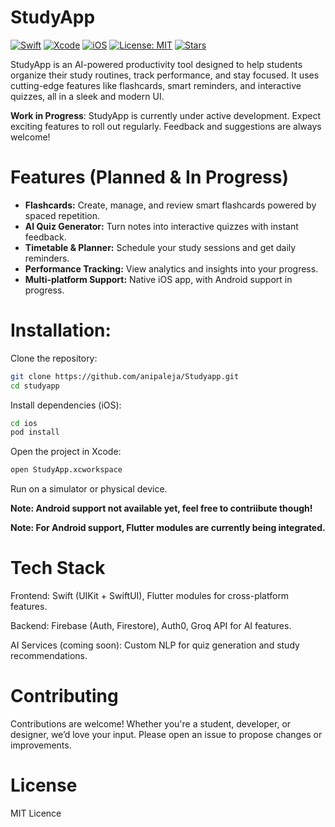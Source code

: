 # StudyApp
[![Swift](https://img.shields.io/badge/Swift-5.9-red?logo=swift&logoColor=white)](https://swift.org/)
[![Xcode](https://img.shields.io/badge/Xcode-15.0-red?logo=xcode&logoColor=white)](https://developer.apple.com/xcode/)
[![iOS](https://img.shields.io/badge/iOS-17+-lightgrey?logo=apple&logoColor=black)](https://developer.apple.com/ios/)
[![License: MIT](https://img.shields.io/badge/License-MIT-red.svg)](LICENSE)
[![Stars](https://img.shields.io/github/stars/anipaleja/Studyapp?style=social)](https://github.com/anipaleja/Studyapp/stargazers)

StudyApp is an AI-powered productivity tool designed to help students organize their study routines, track performance, and stay focused. It uses cutting-edge features like flashcards, smart reminders, and interactive quizzes, all in a sleek and modern UI.

**Work in Progress**: StudyApp is currently under active development. Expect exciting features to roll out regularly. Feedback and suggestions are always welcome!

# Features (Planned & In Progress)

- **Flashcards:** Create, manage, and review smart flashcards powered by spaced repetition.
- **AI Quiz Generator:** Turn notes into interactive quizzes with instant feedback.
- **Timetable & Planner:** Schedule your study sessions and get daily reminders.
- **Performance Tracking:** View analytics and insights into your progress.
- **Multi-platform Support:** Native iOS app, with Android support in progress.

# Installation:

Clone the repository:
```bash
git clone https://github.com/anipaleja/Studyapp.git
cd studyapp
```
Install dependencies (iOS):
```bash
cd ios
pod install
```
Open the project in Xcode:
```bash 
open StudyApp.xcworkspace
```
Run on a simulator or physical device.

**Note: Android support not available yet, feel free to contriibute though!**

**Note: For Android support, Flutter modules are currently being integrated.**

# Tech Stack

Frontend: Swift (UIKit + SwiftUI), Flutter modules for cross-platform features.

Backend: Firebase (Auth, Firestore), Auth0, Groq API for AI features.

AI Services (coming soon): Custom NLP for quiz generation and study recommendations.

# Contributing

Contributions are welcome! Whether you're a student, developer, or designer, we’d love your input. Please open an issue to propose changes or improvements.

# License

MIT Licence
